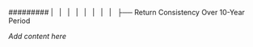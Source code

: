 ######### |   |   |   |   |   |   |   |   ├── Return Consistency Over 10-Year Period

*Add content here*